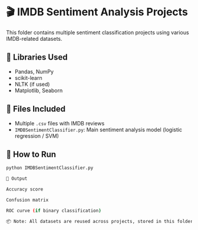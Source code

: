 # 🎬 IMDB Sentiment Analysis Projects

This folder contains multiple sentiment classification projects using various IMDB-related datasets.

## 🧰 Libraries Used
- Pandas, NumPy
- scikit-learn
- NLTK (if used)
- Matplotlib, Seaborn

## 📂 Files Included
- Multiple `.csv` files with IMDB reviews
- `IMDBSentimentClassifier.py`: Main sentiment analysis model (logistic regression / SVM)

## 🚀 How to Run
```bash
python IMDBSentimentClassifier.py

🎯 Output

Accuracy score

Confusion matrix

ROC curve (if binary classification)

📦 Note: All datasets are reused across projects, stored in this folder.